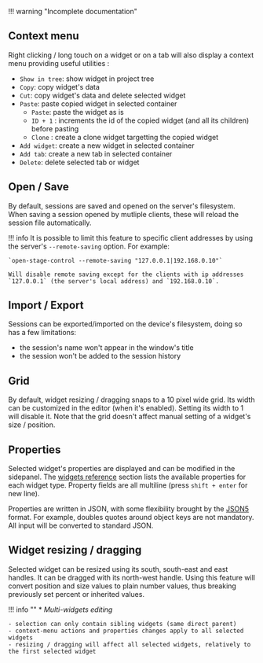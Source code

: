 !!! warning "Incomplete documentation"


## Context menu

Right clicking / long touch on a widget or on a tab will also display a context menu providing useful utilities :

- `Show in tree`: show widget in project tree
- `Copy`: copy widget's data
- `Cut`: copy widget's data and delete selected widget
- `Paste`: paste copied widget in selected container
  - `Paste`: paste the widget as is
  - `ID + 1` : increments the id of the copied widget (and all its children) before pasting
  - `Clone` : create a clone widget targetting the copied widget
- `Add widget`: create a new widget in selected container
- `Add tab`: create a new tab in selected container
- `Delete`: delete selected tab or widget

## Open / Save

By default, sessions are saved and opened on the server's filesystem. When saving a session opened by mutliple clients, these will reload the session file automatically.

!!! info
    It is possible to limit this feature to specific client addresses by using the server's `--remote-saving` option. For example:

    `open-stage-control --remote-saving "127.0.0.1|192.168.0.10"`

    Will disable remote saving except for the clients with ip addresses `127.0.0.1` (the server's local address) and `192.168.0.10`.

## Import / Export

Sessions can be exported/imported on the device's filesystem, doing so has a few limitations:
- the session's name won't appear in the window's title
- the session won't be added to the session history

## Grid

By default, widget resizing / dragging snaps to a 10 pixel wide grid. Its width can be customized in the editor (when it's enabled). Setting its width to 1 will disable it. Note that the grid doesn't affect manual setting of a widget's size / position.

## Properties

Selected widget's properties are displayed and can be modified in the sidepanel. The [widgets reference](/docs/widgets-reference) section lists the available properties for each widget type. Property fields are all multiline (press `shift + enter` for new line).

Properties are written in JSON, with some flexibility brought by the [JSON5](https://github.com/json5/json5) format. For example, doubles quotes around object keys are not mandatory. All input will be converted to standard JSON.


## Widget resizing / dragging

Selected widget can be resized using its south, south-east and east handles. It can be dragged with its north-west handle. Using this feature will convert position and size values to plain number values, thus breaking previously set percent or inherited values.



!!! info ""
    \* *Multi-widgets editing*

    - selection can only contain sibling widgets (same direct parent)
    - context-menu actions and properties changes apply to all selected widgets
    - resizing / dragging will affect all selected widgets, relatively to the first selected widget
